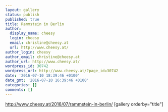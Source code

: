 ```yaml
---
layout: gallery
status: publish
published: true
title: Rammstein in Berlin
author:
  display_name: cheesy
  login: cheesy
  email: christine@cheesy.at
  url: http://www.cheesy.at/
author_login: cheesy
author_email: christine@cheesy.at
author_url: http://www.cheesy.at/
wordpress_id: 30742
wordpress_url: http://www.cheesy.at/?page_id=30742
date: '2016-07-10 18:39:46 +0100'
date_gmt: '2016-07-10 16:39:46 +0100'
categories: []
comments: []
---
```

http://www.cheesy.at/2016/07/rammstein-in-berlin/
[gallery orderby="title"]

